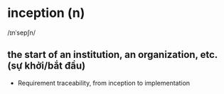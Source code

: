 # inception (n)

/ɪnˈsepʃn/

## the start of an institution, an organization, etc. (sự khởi/bắt đầu)

- Requirement traceability, from inception to implementation